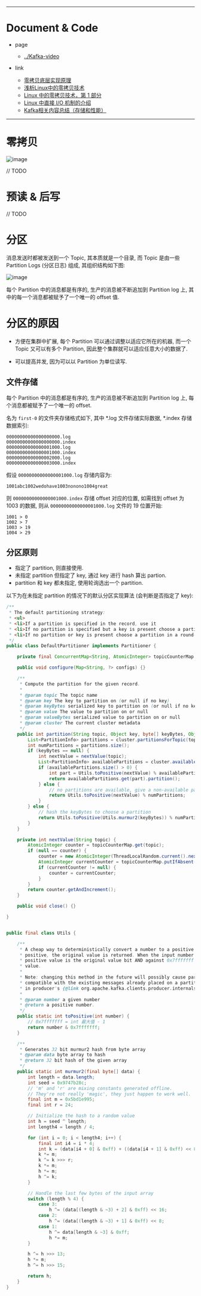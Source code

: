 


---

# Document & Code

- page
  - [../Kafka-video](https://github.com/zozospider/note/blob/master/stream/Kafka/Kafka-video.md)

- link
  - [零拷贝底层实现原理](https://juejin.im/entry/59b740fdf265da06633d02cf)
  - [浅析Linux中的零拷贝技术](https://www.jianshu.com/p/fad3339e3448)
  - [Linux 中的零拷贝技术，第 1 部分](https://www.ibm.com/developerworks/cn/linux/l-cn-zerocopy1/index.html)
  - [Linux 中直接 I/O 机制的介绍](https://www.ibm.com/developerworks/cn/linux/l-cn-directio/)
  - [Kafka相关内容总结（存储和性能）](https://www.w3xue.com/exp/article/20191/16157.html)

---

# 零拷贝

![image](https://github.com/zozospider/note/blob/master/stream/Kafka/Kafka-video-%E7%94%9F%E4%BA%A7/Kafka%E9%9B%B6%E6%8B%B7%E8%B4%9D.png?raw=true)

// TODO

# 预读 & 后写

// TODO

# 分区

消息发送时都被发送到一个 Topic, 其本质就是一个目录, 而 Topic 是由一些 Partition Logs (分区日志) 组成, 其组织结构如下图:

![image](https://github.com/zozospider/note/blob/master/stream/Kafka/Kafka-video-%E7%94%9F%E4%BA%A7/log_anatomy.png?raw=true)

每个 Partition 中的消息都是有序的, 生产的消息被不断追加到 Partition log 上, 其中的每一个消息都被赋予了一个唯一的 offset 值.

# 分区的原因

- 方便在集群中扩展, 每个 Partition 可以通过调整以适应它所在的机器, 而一个 Topic 又可以有多个 Partition, 因此整个集群就可以适应任意大小的数据了.

- 可以提高并发, 因为可以以 Partition 为单位读写.

## 文件存储

每个 Partition 中的消息都是有序的, 生产的消息被不断追加到 Partition log 上, 每个消息都被赋予了一个唯一的 offset.

名为 `first-0` 的文件夹存储格式如下, 其中 *.log 文件存储实际数据, *.index 存储数据索引:
```
00000000000000000000.log
00000000000000000000.index
00000000000000001000.log
00000000000000001000.index
00000000000000002000.log
00000000000000003000.index
```

假设 `00000000000000001000.log` 存储内容为:
```
1001abc1002wedohave1003nonono1004great
```

则 `00000000000000001000.index` 存储 offset 对应的位置, 如需找到 offset 为 1003 的数据, 则从 `00000000000000001000.log` 文件的 19 位置开始:
```
1001 > 0
1002 > 7
1003 > 19
1004 > 29
```

## 分区原则

- 指定了 partition, 则直接使用.
- 未指定 partition 但指定了 key, 通过 key 进行 hash 算出 partion.
- partition 和 key 都未指定, 使用轮询选出一个 partition.

以下为在未指定 partition 的情况下的默认分区实现算法 (会判断是否指定了 key):
```java
/**
 * The default partitioning strategy:
 * <ul>
 * <li>If a partition is specified in the record, use it
 * <li>If no partition is specified but a key is present choose a partition based on a hash of the key
 * <li>If no partition or key is present choose a partition in a round-robin fashion
 */
public class DefaultPartitioner implements Partitioner {

    private final ConcurrentMap<String, AtomicInteger> topicCounterMap = new ConcurrentHashMap<>();

    public void configure(Map<String, ?> configs) {}

    /**
     * Compute the partition for the given record.
     *
     * @param topic The topic name
     * @param key The key to partition on (or null if no key)
     * @param keyBytes serialized key to partition on (or null if no key)
     * @param value The value to partition on or null
     * @param valueBytes serialized value to partition on or null
     * @param cluster The current cluster metadata
     */
    public int partition(String topic, Object key, byte[] keyBytes, Object value, byte[] valueBytes, Cluster cluster) {
        List<PartitionInfo> partitions = cluster.partitionsForTopic(topic);
        int numPartitions = partitions.size();
        if (keyBytes == null) {
            int nextValue = nextValue(topic);
            List<PartitionInfo> availablePartitions = cluster.availablePartitionsForTopic(topic);
            if (availablePartitions.size() > 0) {
                int part = Utils.toPositive(nextValue) % availablePartitions.size();
                return availablePartitions.get(part).partition();
            } else {
                // no partitions are available, give a non-available partition
                return Utils.toPositive(nextValue) % numPartitions;
            }
        } else {
            // hash the keyBytes to choose a partition
            return Utils.toPositive(Utils.murmur2(keyBytes)) % numPartitions;
        }
    }

    private int nextValue(String topic) {
        AtomicInteger counter = topicCounterMap.get(topic);
        if (null == counter) {
            counter = new AtomicInteger(ThreadLocalRandom.current().nextInt());
            AtomicInteger currentCounter = topicCounterMap.putIfAbsent(topic, counter);
            if (currentCounter != null) {
                counter = currentCounter;
            }
        }
        return counter.getAndIncrement();
    }

    public void close() {}

}


public final class Utils {

    /**
     * A cheap way to deterministically convert a number to a positive value. When the input is
     * positive, the original value is returned. When the input number is negative, the returned
     * positive value is the original value bit AND against 0x7fffffff which is not its absolutely
     * value.
     *
     * Note: changing this method in the future will possibly cause partition selection not to be
     * compatible with the existing messages already placed on a partition since it is used
     * in producer's {@link org.apache.kafka.clients.producer.internals.DefaultPartitioner}
     *
     * @param number a given number
     * @return a positive number.
     */
    public static int toPositive(int number) {
        // 0x7fffffff = int 最大值 - 1
        return number & 0x7fffffff;
    }

    /**
     * Generates 32 bit murmur2 hash from byte array
     * @param data byte array to hash
     * @return 32 bit hash of the given array
     */
    public static int murmur2(final byte[] data) {
        int length = data.length;
        int seed = 0x9747b28c;
        // 'm' and 'r' are mixing constants generated offline.
        // They're not really 'magic', they just happen to work well.
        final int m = 0x5bd1e995;
        final int r = 24;

        // Initialize the hash to a random value
        int h = seed ^ length;
        int length4 = length / 4;

        for (int i = 0; i < length4; i++) {
            final int i4 = i * 4;
            int k = (data[i4 + 0] & 0xff) + ((data[i4 + 1] & 0xff) << 8) + ((data[i4 + 2] & 0xff) << 16) + ((data[i4 + 3] & 0xff) << 24);
            k *= m;
            k ^= k >>> r;
            k *= m;
            h *= m;
            h ^= k;
        }

        // Handle the last few bytes of the input array
        switch (length % 4) {
            case 3:
                h ^= (data[(length & ~3) + 2] & 0xff) << 16;
            case 2:
                h ^= (data[(length & ~3) + 1] & 0xff) << 8;
            case 1:
                h ^= data[length & ~3] & 0xff;
                h *= m;
        }

        h ^= h >>> 13;
        h *= m;
        h ^= h >>> 15;

        return h;
    }
}
```
